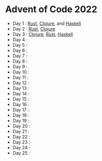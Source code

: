 # Advent of Code 2022

  - Day 1  : [Rust][day1:rust], [Clojure][day1:clojure], and [Haskell][day1:haskell]
  - Day 2  : [Rust][day2:rust], [Clojure][day2:clojure]
  - Day 3  : [Clojure][day3:clojure], [Rust][day3:rust], [Haskell][day3:haskell]
  - Day 4  :
  - Day 5  :
  - Day 6  :
  - Day 7  :
  - Day 8  :
  - Day 9  :
  - Day 10 :
  - Day 11 :
  - Day 12 :
  - Day 13 :
  - Day 14 :
  - Day 15 :
  - Day 16 :
  - Day 17 :
  - Day 18 :
  - Day 19 :
  - Day 20 :
  - Day 21 :
  - Day 22 :
  - Day 23 :
  - Day 24 :
  - Day 25 :

[day1:rust]: ./rust-solutions/src/day1.rs
[day1:clojure]: ./clojure-solutions/src/clojure_solutions/day1.clj
[day1:haskell]: ./haskell-solutions/src/Day1.hs
[day2:rust]: ./rust-solutions/src/day2.rs
[day2:clojure]: ./clojure-solutions/src/clojure_solutions/day2.clj
[day3:clojure]: ./clojure-solutions/src/clojure_solutions/day3.clj
[day3:rust]: ./rust-solutions/src/day3.rs
[day3:haskell]: ./haskell-solutions/src/Day3.hs
